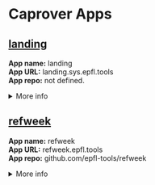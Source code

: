 # Caprover Apps

## [landing](landing.sys.epfl.tools)

**App name:** landing  
**App URL:** landing.sys.epfl.tools  
**App repo:** not defined.  
<details><summary>More info</summary>

**Internal port:** 7575  
**Force SSL:** No  
**Captain definition relative file path:** ./captain-definition  
</details>

## [refweek](refweek.epfl.tools)

**App name:** refweek  
**App URL:** refweek.epfl.tools  
**App repo:** github.com/epfl-tools/refweek  
<details><summary>More info</summary>

**Internal port:** 3000  
**Force SSL:** Yes  
**Captain definition relative file path:** ./captain-definition  
</details>

